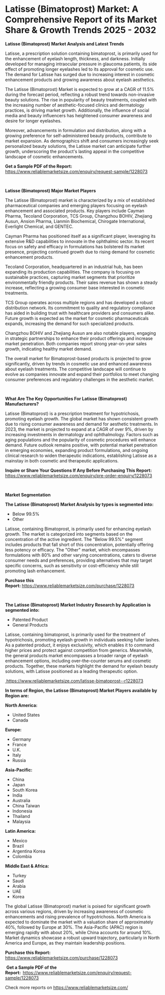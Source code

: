 <p><h1>Latisse (Bimatoprost) Market: A Comprehensive Report of its Market Share & Growth Trends 2025 - 2032</h1></p><p><strong>Latisse (Bimatoprost) Market Analysis and Latest Trends</strong></p>
<p><p>Latisse, a prescription solution containing bimatoprost, is primarily used for the enhancement of eyelash length, thickness, and darkness. Initially developed for managing intraocular pressure in glaucoma patients, its side effect of promoting longer eyelashes led to its approval for cosmetic use. The demand for Latisse has surged due to increasing interest in cosmetic enhancement products and growing awareness about eyelash aesthetics.</p><p>The Latisse (Bimatoprost) Market is expected to grow at a CAGR of 11.5% during the forecast period, reflecting a robust trend towards non-invasive beauty solutions. The rise in popularity of beauty treatments, coupled with the increasing number of aesthetic-focused clinics and dermatology practices, is driving market growth. Additionally, the influence of social media and beauty influencers has heightened consumer awareness and desire for longer eyelashes.</p><p>Moreover, advancements in formulation and distribution, along with a growing preference for self-administered beauty products, contribute to market expansion. As demographics shift and consumers increasingly seek personalized beauty solutions, the Latisse market can anticipate further growth, underscoring the product's lasting appeal in the competitive landscape of cosmetic enhancements.</p></p>
<p><strong>Get a Sample PDF of the Report:&nbsp;</strong> <a href="https://www.reliablemarketsize.com/enquiry/request-sample/1228073?utm_campaign=3176&utm_medium=2&utm_source=Github&utm_content=ia&utm_term=09032025&utm_id=latisse-bimatoprost">https://www.reliablemarketsize.com/enquiry/request-sample/1228073</a></p>
<p>&nbsp;</p>
<p><strong>Latisse (Bimatoprost) Major Market Players</strong></p>
<p><p>The Latisse (Bimatoprost) market is characterized by a mix of established pharmaceutical companies and emerging players focusing on eyelash enhancement and associated products. Key players include Cayman Pharma, Tecoland Corporation, TCS Group, Changzhou BOHIV, Zhejiang Ausun, Ansion Pharma, Lianmin Biochemical, Chirogate International, Everlight Chemical, and GENTEC.</p><p>Cayman Pharma has positioned itself as a significant player, leveraging its extensive R&D capabilities to innovate in the ophthalmic sector. Its recent focus on safety and efficacy in formulations has bolstered its market presence, projecting continued growth due to rising demand for cosmetic enhancement products.</p><p>Tecoland Corporation, headquartered in an industrial hub, has been expanding its production capabilities. The company is focusing on sustainable practices, capturing market segments that prioritize environmentally friendly products. Their sales revenue has shown a steady increase, reflecting a growing consumer base interested in cosmetic treatments.</p><p>TCS Group operates across multiple regions and has developed a robust distribution network. Its commitment to quality and regulatory compliance has aided in building trust with healthcare providers and consumers alike. Future growth is expected as the market for cosmetic pharmaceuticals expands, increasing the demand for such specialized products.</p><p>Changzhou BOHIV and Zhejiang Ausun are also notable players, engaging in strategic partnerships to enhance their product offerings and increase market penetration. Both companies report strong year-on-year sales growth, indicating healthy market demand.</p><p>The overall market for Bimatoprost-based products is projected to grow significantly, driven by trends in cosmetic use and enhanced awareness about eyelash treatments. The competitive landscape will continue to evolve as companies innovate and expand their portfolios to meet changing consumer preferences and regulatory challenges in the aesthetic market.</p></p>
<p>&nbsp;</p>
<p><strong>What Are The Key Opportunities For Latisse (Bimatoprost) Manufacturers?</strong></p>
<p><p>Latisse (Bimatoprost) is a prescription treatment for hypotrichosis, promoting eyelash growth. The global market has shown consistent growth due to rising consumer awareness and demand for aesthetic treatments. In 2023, the market is projected to expand at a CAGR of over 9%, driven by increasing investments in dermatology and ophthalmology. Factors such as aging populations and the popularity of cosmetic procedures will enhance demand. Future outlook remains positive, with potential market penetration in emerging economies, expanding product formulations, and ongoing clinical research to widen therapeutic indications, establishing Latisse as a mainstay in both cosmetic and therapeutic applications.</p></p>
<p><strong>Inquire or Share Your Questions If Any Before Purchasing This Report:</strong> <a href="https://www.reliablemarketsize.com/enquiry/pre-order-enquiry/1228073?utm_campaign=3176&utm_medium=2&utm_source=Github&utm_content=ia&utm_term=09032025&utm_id=latisse-bimatoprost">https://www.reliablemarketsize.com/enquiry/pre-order-enquiry/1228073</a></p>
<p>&nbsp;</p>
<p><strong>Market Segmentation</strong></p>
<p><strong>The Latisse (Bimatoprost) Market Analysis by types is segmented into:</strong></p>
<p><ul><li>Below 99.5%</li><li>Other</li></ul></p>
<p><p>Latisse, containing Bimatoprost, is primarily used for enhancing eyelash growth. The market is categorized into segments based on the concentration of the active ingredient. The "Below 99.5%" segment includes products that fall short of this concentration, potentially offering less potency or efficacy. The "Other" market, which encompasses formulations with 80% and other varying concentrations, caters to diverse consumer needs and preferences, providing alternatives that may target specific concerns, such as sensitivity or cost-efficiency while still promoting lash enhancement.</p></p>
<p><strong>Purchase this Report:&nbsp;</strong><a href="https://www.reliablemarketsize.com/purchase/1228073?utm_campaign=3176&utm_medium=2&utm_source=Github&utm_content=ia&utm_term=09032025&utm_id=latisse-bimatoprost">https://www.reliablemarketsize.com/purchase/1228073</a></p>
<p>&nbsp;</p>
<p><strong>The Latisse (Bimatoprost) Market Industry Research by Application is segmented into:</strong></p>
<p><ul><li>Patented Product</li><li>General Products</li></ul></p>
<p><p>Latisse, containing bimatoprost, is primarily used for the treatment of hypotrichosis, promoting eyelash growth in individuals seeking fuller lashes. As a patented product, it enjoys exclusivity, which enables it to command higher prices and protect against competition from generics. Meanwhile, the general products market encompasses a broader range of eyelash enhancement options, including over-the-counter serums and cosmetic products. Together, these markets highlight the demand for eyelash beauty solutions, with Latisse positioned as a leading therapeutic option.</p></p>
<p><a href="https://www.reliablemarketsize.com/latisse-bimatoprost--r1228073?utm_campaign=3176&utm_medium=2&utm_source=Github&utm_content=ia&utm_term=09032025&utm_id=latisse-bimatoprost">&nbsp;https://www.reliablemarketsize.com/latisse-bimatoprost--r1228073</a></p>
<p><strong>In terms of Region, the Latisse (Bimatoprost) Market Players available by Region are:</strong></p>
<p>
    <p> <strong> North America: </strong>
        <ul>
            <li>United States</li>
            <li>Canada</li>
        </ul>
        </p> 
    <p> <strong> Europe: </strong>
        <ul>
            <li>Germany</li>
            <li>France</li>
            <li>U.K.</li>
            <li>Italy</li>
            <li>Russia</li>
        </ul>
        </p> 
    <p> <strong> Asia-Pacific: </strong>
        <ul>
            <li>China</li>
            <li>Japan</li>
            <li>South Korea</li>
            <li>India</li>
            <li>Australia</li>
            <li>China Taiwan</li>
            <li>Indonesia</li>
            <li>Thailand</li>
            <li>Malaysia</li>
        </ul>
        </p> 
    <p> <strong> Latin America: </strong>
        <ul>
            <li>Mexico</li>
            <li>Brazil</li>
            <li>Argentina Korea</li>
            <li>Colombia</li>
        </ul>
        </p> 
    <p> <strong> Middle East & Africa: </strong>
        <ul>
            <li>Turkey</li>
            <li>Saudi</li>
            <li>Arabia</li>
            <li>UAE</li>
            <li>Korea</li>
        </ul>
    </p>
    </p>
<p><p>The global Latisse (Bimatoprost) market is poised for significant growth across various regions, driven by increasing awareness of cosmetic enhancements and rising prevalence of hypotrichosis. North America is expected to dominate the market with a valuation share of approximately 40%, followed by Europe at 30%. The Asia-Pacific (APAC) region is emerging rapidly with about 20%, while China accounts for around 10%. Market dynamics showcase a robust upward trajectory, particularly in North America and Europe, as they maintain leadership positions.</p></p>
<p><strong>Purchase this Report: </strong><a href="https://www.reliablemarketsize.com/purchase/1228073?utm_campaign=3176&utm_medium=2&utm_source=Github&utm_content=ia&utm_term=09032025&utm_id=latisse-bimatoprost">https://www.reliablemarketsize.com/purchase/1228073</a></p>
<p>&nbsp;<strong>Get a Sample PDF of the Report:&nbsp;&nbsp;</strong><a href="https://www.reliablemarketsize.com/enquiry/request-sample/1228073?utm_campaign=3176&utm_medium=2&utm_source=Github&utm_content=ia&utm_term=09032025&utm_id=latisse-bimatoprost">https://www.reliablemarketsize.com/enquiry/request-sample/1228073</a></p>
<p><strong></strong></p>
<p>Check more reports on <a href="https://www.reliablemarketsize.com/?utm_campaign=3176&utm_medium=2&utm_source=Github&utm_content=ia&utm_term=09032025&utm_id=latisse-bimatoprost">https://www.reliablemarketsize.com/</a></p>